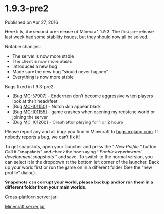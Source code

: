 # 1.9.3-pre2
Published on Apr 27, 2016

Here it is, the second pre-release of Minecraft 1.9.3. The first pre-release
last week had some stability issues, but they should now all be solved.

Notable changes:

  * The server is now more stable
  * The client is now more stable
  * Introduced a new bug
  * Made sure the new bug “should never happen”
  * Everything is now more stable

Bugs fixed in 1.9.3-pre2:

  * [Bug [MC-87907](https://bugs.mojang.com/browse/MC-87907)] - Endermen don’t become aggressive when players look at their head/feet
  * [Bug [MC-101150](https://bugs.mojang.com/browse/MC-101150)] - Notch skin appear black
  * [Bug [MC-101155](https://bugs.mojang.com/browse/MC-101155)] - game crashes when opening my redstone world or joining the server
  * [Bug [MC-101282](https://bugs.mojang.com/browse/MC-101282)] - Crash after playing for 1 or 2 hours

Please report any and all bugs you find in Minecraft to
[bugs.mojang.com](https://bugs.mojang.com). If nobody reports a bug, we can’t
fix it!

To get snapshots, open your launcher and press the “ _New Profile_ ” button.
Call it “snapshots” and check the box saying “ _Enable experimental
development snapshots_ ” and save. To switch to the normal version, you can
select it in the dropdown at the bottom left corner of the launcher. Back up
your world first or run the game on in a different folder (See the “new
profile” dialog).

**Snapshots can corrupt your world, please backup and/or run them in a
different folder from your main worlds.**

Cross-platform server jar:

[Minecraft server
jar](https://launcher.mojang.com/mc/game/1.9.3-pre2/server/41c29ba7fca8d2a0ce3bab620600459e6023458c/server.jar)


